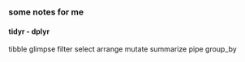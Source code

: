 ### some notes for me
#### tidyr - dplyr
tibble
glimpse
filter 
select
arrange
mutate
summarize
pipe
group_by

